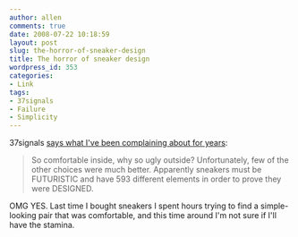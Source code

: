 ```yaml
---
author: allen
comments: true
date: 2008-07-22 10:18:59
layout: post
slug: the-horror-of-sneaker-design
title: The horror of sneaker design
wordpress_id: 353
categories:
- Link
tags:
- 37signals
- Failure
- Simplicity
---
```


37signals [says what I've been complaining about for years](http://www.37signals.com/svn/posts/1151-why-are-modern-sneakers-so-ugly):


> So comfortable inside, why so ugly outside? Unfortunately, few of the other choices were much better. Apparently sneakers must be FUTURISTIC and have 593 different elements in order to prove they were DESIGNED.


OMG YES. Last time I bought sneakers I spent hours trying to find a simple-looking pair that was comfortable, and this time around I'm not sure if I'll have the stamina.
